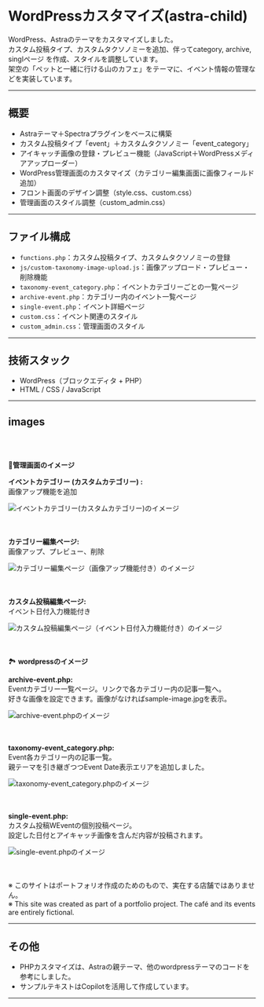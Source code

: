 # WordPressカスタマイズ(astra-child)

WordPress、Astraのテーマをカスタマイズしました。  
カスタム投稿タイプ、カスタムタクソノミーを追加、伴ってcategory, archive, singlページ を作成、スタイルを調整しています。  
架空の「ペットと一緒に行ける山のカフェ」をテーマに、イベント情報の管理などを実装しています。

---

## 概要

- Astraテーマ＋Spectraプラグインをベースに構築
- カスタム投稿タイプ「event」＋カスタムタクソノミー「event_category」
- アイキャッチ画像の登録・プレビュー機能（JavaScript＋WordPressメディアアップローダー）
- WordPress管理画面のカスタマイズ（カテゴリー編集画面に画像フィールド追加）
- フロント画面のデザイン調整（style.css、custom.css）
- 管理画面のスタイル調整（custom_admin.css）


---

## ファイル構成

- `functions.php`：カスタム投稿タイプ、カスタムタクソノミーの登録
- `js/custom-taxonomy-image-upload.js`：画像アップロード・プレビュー・削除機能
- `taxonomy-event_category.php`：イベントカテゴリーごとの一覧ページ
- `archive-event.php`：カテゴリー内のイベント一覧ページ
- `single-event.php`：イベント詳細ページ
- `custom.css`：イベント関連のスタイル
- `custom_admin.css`：管理画面のスタイル


---

## 技術スタック

- WordPress（ブロックエディタ + PHP）
- HTML / CSS / JavaScript 

---

## images
<br><br>

🧩**管理画面のイメージ**
<br>
<!-- <div>
    <p>イベント一覧 (カスタム投稿) :</p>
    <img src="https://github.com/nyaataco/MountainTailsCafe/blob/main/images/admin_custom-category-event.jpg" alt="イベント一覧 (カスタム投稿)のイメージ" />
</div>
<br><br> -->
<div>
    <p>
        <b>イベントカテゴリー (カスタムカテゴリー) :</b><br>画像アップ機能を追加
    </p>
    <img src="https://github.com/nyaataco/MountainTailsCafe/blob/main/images/admin_custom-category-event2.jpg" alt="イベントカテゴリー(カスタムカテゴリー)のイメージ" />
</div>
<br><br>
<div>
    <p>
        <b>カテゴリー編集ページ:</b><br>画像アップ、プレビュー、削除
    </p>
    <img src="https://github.com/nyaataco/MountainTailsCafe/blob/main/images/admin_custom-category-event3.jpg" alt="カテゴリー編集ページ（画像アップ機能付き）のイメージ" />
</div>
<br><br>
<div>
    <p>
        <b>カスタム投稿編集ページ:</b><br>イベント日付入力機能付き
    </p>
    <img src="https://github.com/nyaataco/MountainTailsCafe/blob/main/images/admin_custom-category-event4.jpg" alt="カスタム投稿編集ページ（イベント日付入力機能付き）のイメージ" />
</div>
<br><br>

🏞️ **wordpressのイメージ**
<br>
<div>
     <p>
        <b>archive-event.php:</b><br>Eventカテゴリー一覧ページ。リンクで各カテゴリー内の記事一覧へ。<br>好きな画像を設定できます。画像がなければsample-image.jpgを表示。
    </p>
    <img src="https://github.com/nyaataco/MountainTailsCafe/blob/main/images/archive-event.jpg" alt="archive-event.phpのイメージ" />
</div>
<br><br>
<div>
    <p>
        <b>taxonomy-event_category.php:</b><br>Event各カテゴリー内の記事一覧。<br>親テーマを引き継ぎつつEvent Date表示エリアを追加しました。
    </p>
    <img src="https://github.com/nyaataco/MountainTailsCafe/blob/main/images/taxonomy-event_category.jpg" alt="taxonomy-event_category.phpのイメージ" />
</div>
<br><br>
<div>
     <p>
        <b>single-event.php:</b><br>カスタム投稿WEventの個別投稿ページ。<br>設定した日付とアイキャッチ画像を含んだ内容が投稿されます。
     </p>
    <img src="https://github.com/nyaataco/MountainTailsCafe/blob/main/images/single-event.jpg" alt="single-event.phpのイメージ" />
</div>
<br><br>

※ このサイトはポートフォリオ作成のためのもので、実在する店舗ではありません。  
※ This site was created as part of a portfolio project. The café and its events are entirely fictional.

---

## その他

<!-- - ブロックエディタの使い方、サイトのデザインは[WordPress for Beginners: The Complete 2024 Master Class](https://www.udemy.com/course/wordpress-for-beginners-the-complete-2019-wordpress-guide/?srsltid=AfmBOopa9PHOUjp1yTAU0-mgcL3QsbAvhoZ2r616mu-TsvPkbAOE1wbK&couponCode=PMNVD2525) で学習、作成したものをカスタマイズしました。 -->
- PHPカスタマイズは、Astraの親テーマ、他のwordpressテーマのコードを参考にしました。
- サンプルテキストはCopilotを活用して作成しています。

---

